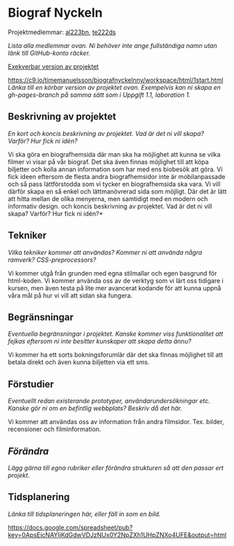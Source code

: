 # Biograf Nyckeln
Projektmedlemmar: 
[al223bn](https://github.com/AndreasLengqvist), [te222ds](https://github.com/TimEmanuelsson)

*Lista alla medlemmar ovan. Ni behöver inte ange fullständiga namn utan länk till GitHub-konto räcker.*

[Exekverbar version av projektet](https://github.com/TimEmanuelsson/Biografnyckeln)

https://c9.io/timemanuelsson/biografnyckelnny/workspace/html/1start.html
*Länka till en körbar version av projektet ovan. Exempelvis kan ni skapa en gh-pages-branch på samma sätt som i Uppgift 1.1, laboration 1.*

## Beskrivning av projektet
*En kort och koncis beskrivning av projektet. Vad är det ni vill skapa? Varför? Hur fick ni idén?*

Vi ska göra en biografhemsida där man ska ha möjlighet att kunna se vilka filmer vi visar på vår biograf. Det ska även finnas möjlighet till att köpa biljetter och kolla annan information
som har med ens biobesök att göra.
Vi fick ideen eftersom de flesta andra biografhemsidor inte är mobilanpassade och så pass lättförstodda som vi tycker en biografhemsida ska vara.
Vi vill därför skapa en så enkel och lättmanövrerad sida som möjligt. Där det är lätt att hitta mellan de olika menyerna, men samtidigt med en modern och informativ design.
och koncis beskrivning av projektet. Vad är det ni vill skapa? Varför? Hur fick ni idén?*

## Tekniker
*Vilka tekniker kommer att användas? Kommer ni att använda några ramverk? CSS-preprocessors?*

Vi kommer utgå från grunden med egna stilmallar och egen basgrund för html-koden. Vi kommer använda oss av de verktyg som vi lärt oss tidigare i kursen, men även testa på lite mer avancerat kodande för
att kunna uppnå våra mål på hur vi vill att sidan ska fungera.

## Begränsningar
*Eventuella begränsningar i projektet. Kanske kommer viss funktionalitet att fejkas eftersom ni inte besitter kunskaper att skapa detta ännu?*

Vi kommer ha ett sorts bokningsforumlär där det ska finnas möjlighet till att betala direkt och även kunna biljetten via ett sms.

## Förstudier
*Eventuellt redan existerande prototyper, användarundersökningar etc. Kanske gör ni om en befintlig webbplats? Beskriv då det här.*

Vi kommer att användas oss av information från andra filmsidor. Tex. bilder, recensioner och filminformation.

## *Förändra*
*Lägg gärna till egna rubriker eller förändra strukturen så att den passar ert projekt.*

## Tidsplanering
*Länka till tidsplaneringen här, eller fäll in som en bild.*

https://docs.google.com/spreadsheet/pub?key=0ApsEicNAYIjKdGdwVDJzNUx0Y2NpZXh1UHpZNXo4UFE&output=html
